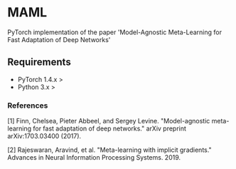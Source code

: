 # MAML
PyTorch implementation of the paper 'Model-Agnostic Meta-Learning for Fast Adaptation of Deep Networks'

## Requirements
* PyTorch 1.4.x > 
* Python 3.x >

### References
[1] Finn, Chelsea, Pieter Abbeel, and Sergey Levine. "Model-agnostic meta-learning for fast adaptation of deep networks." arXiv preprint arXiv:1703.03400 (2017).

[2] Rajeswaran, Aravind, et al. "Meta-learning with implicit gradients." Advances in Neural Information Processing Systems. 2019.
